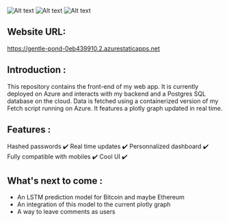 ![Alt text](https://i.imgur.com/6eRGA29.png)
![Alt text](https://i.imgur.com/Wr00o8s.png)
![Alt text](https://i.imgur.com/qvGZ6S0.png)


Website URL:
------------
https://gentle-pond-0eb439910.2.azurestaticapps.net

Introduction :
-------------
This repository contains the front-end of my web app. It is currently deployed on Azure and interacts with my backend and a Postgres SQL 
database on the cloud. Data is fetched using a containerized version of my Fetch script running on Azure. It features a plotly graph updated in real time. 

Features :
------------------
Hashed passwords :heavy_check_mark:
Real time updates :heavy_check_mark:
Personnalized dashboard :heavy_check_mark:
Fully compatible with mobiles :heavy_check_mark:
Cool UI :heavy_check_mark: 

What's next to come :
----------------------
 - An LSTM prediction model for Bitcoin and maybe Ethereum 
 - An integration of this model to the current plotly graph 
 - A way to leave comments as users 



